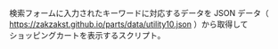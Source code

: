 検索フォームに入力されたキーワードに対応するデータを JSON データ（ https://zakzakst.github.io/parts/data/utility10.json ）から取得して<br>
ショッピングカートを表示するスクリプト。
